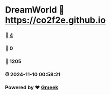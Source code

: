 # DreamWorld :link: https://co2f2e.github.io 
### :page_facing_up: [4](https://co2f2e.github.io/tag.html) 
### :speech_balloon: 0 
### :hibiscus: 1205 
### :alarm_clock: 2024-11-10 00:58:21 
### Powered by :heart: [Gmeek](https://github.com/Meekdai/Gmeek)
